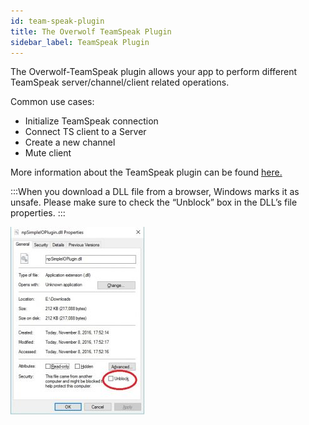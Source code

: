 ```yaml
---
id: team-speak-plugin
title: The Overwolf TeamSpeak Plugin
sidebar_label: TeamSpeak Plugin
---
```



The Overwolf-TeamSpeak plugin allows your app to perform different TeamSpeak server/channel/client related operations.

Common use cases:
* Initialize TeamSpeak connection
* Connect TS client to a Server
* Create a new channel
* Mute client

More information about the TeamSpeak plugin can be found [here.](https://github.com/overwolf/teamspeak-overwolf) 

:::When you download a DLL file from a browser, Windows marks it as unsafe. Please make sure to check the “Unblock” box in the DLL’s file properties.
:::

![Unblock dll](../assets/unblock_dll.jpg)
